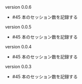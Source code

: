 version 0.0.6
  - #45 本のセッション数を記録する

version 0.0.5
  - #45 本のセッション数を記録する

version 0.0.4
  - #45 本のセッション数を記録する

version 0.0.3
  - #45 本のセッション数を記録する
